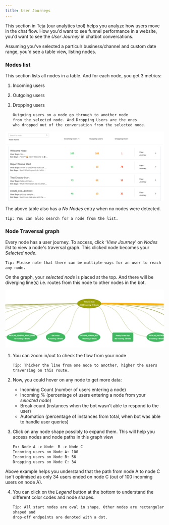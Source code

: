 ```yaml
---
title: User Journeys
---
```


This section in Teja (our analytics tool) helps you analyze how users move in the chat flow. How you'd want to see funnel performance in a website, you'd want to see the *User Journey* in chatbot conversations. 

Assuming you've selected a particulr business/channel and custom date range, you'd see a table view, listing nodes. 

### Nodes list

This section lists all nodes in a table. And for each node, you get 3 metrics:
1. Incoming users
2. Outgoing users
3. Dropping users

       Outgoing users on a node go through to another node 
       from the selected node. And Dropping Users are the ones 
       who dropped out of the conversation from the selected node. 

![Nodes table](/docs/bot-analytics/node-list.png)

The above table also has a *No Nodes* entry when no nodes were detected. 

    Tip: You can also search for a node from the list. 

### Node Traversal graph

Every node has a user journey. To access, click ‘*View Journey*’ on *Nodes list* to view a node's traversal graph. This clicked node becomes your *Selected node*.

    Tip: Please note that there can be multiple ways for an user to reach any node.  

On the graph, your *selected node* is placed at the top. And there will be diverging line(s) i.e. routes from this node to other nodes in the bot. 

![User Journey](/docs/bot-analytics/node-traversal-graph.png)

1. You can zoom in/out to check the flow from your node

       Tip: Thicker the line from one node to another, higher the users traversing on this route.

2. Now, you could hover on any node to get more data:
   - Incoming Count (number of users entering a node)
   - Incoming % (percentage of users entering a node from your *selected node*)
   - Break count (instances when the bot wasn't able to respond to the user)
   - Automation (percentage of instances from total, when bot was able to handle user queries)

3. Click on any node shape possibly to expand them. This will help you access nodes and node paths in this graph view
 
       Ex: Node A -> Node  B -> Node C 
       Incoming users on Node A: 100
       Incoming users on Node B: 56
       Dropping users on Node C: 34
        
Above example helps you understand that the path from node A to node C isn't optimised as only 34 users ended on node C 
(out of 100 incoming users on node A). 
        
4. You can click on the *Legend* button at the bottom to understand the different color codes and node shapes.

       Tip: All start nodes are oval in shape. Other nodes are rectangular shaped and 
       drop-off endpoints are denoted with a dot. 

